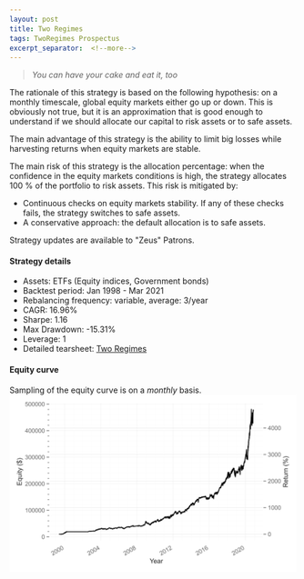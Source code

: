 ```yaml
---
layout: post
title: Two Regimes
tags: TwoRegimes Prospectus
excerpt_separator:  <!--more-->
---
```


> _You can have your cake and eat it, too_

The rationale of this strategy is based on the following hypothesis: on a monthly timescale, global equity markets either go up or down. This is obviously not true, but it is an approximation that is good enough to understand if we should allocate our capital to risk assets or to safe assets.

The main advantage of this strategy is the ability to limit big losses while harvesting returns when equity markets are stable.

The main risk of this strategy is the allocation percentage: when the confidence in the equity markets conditions is high, the strategy allocates 100 % of the portfolio to risk assets. This risk is mitigated by:
* Continuous checks on equity markets stability. If any of these checks fails, the strategy switches to safe assets.
* A conservative approach: the default allocation is to safe assets.

Strategy updates are available to "Zeus" Patrons.

#### Strategy details
* Assets: ETFs (Equity indices, Government bonds)
* Backtest period: Jan 1998 - Mar 2021
* Rebalancing frequency: variable, average: 3/year
* CAGR: 16.96%
* Sharpe: 1.16
* Max Drawdown: -15.31%
* Leverage: 1
* Detailed tearsheet: [Two Regimes](/tearsheets/two_regimes.html)

#### Equity curve
Sampling of the equity curve is on a _monthly_ basis.
![Two Regimes](/images/two_regimes.svg)
